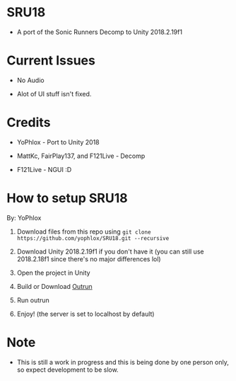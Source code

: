 # SRU18 

* A port of the Sonic Runners Decomp to Unity 2018.2.19f1

# Current Issues

* No Audio

* Alot of UI stuff isn't fixed.

# Credits

* YoPhlox - Port to Unity 2018

* MattKc, FairPlay137, and F121Live - Decomp

* F121Live - NGUI :D

# How to setup SRU18

By: YoPhlox

1. Download files from this repo using
`git clone https://github.com/yophlox/SRU18.git --recursive`

2. Download Unity 2018.2.19f1 if you don't have it (you can still use 2018.2.18f1 since there's no major differences lol)

3. Open the project in Unity

4. Build or Download [Outrun](https://github.com/fluofoxxo/outrun)
    
5. Run outrun

6. Enjoy! (the server is set to localhost by default)

# Note

* This is still a work in progress and this is being done by one person only, so expect development to be slow.